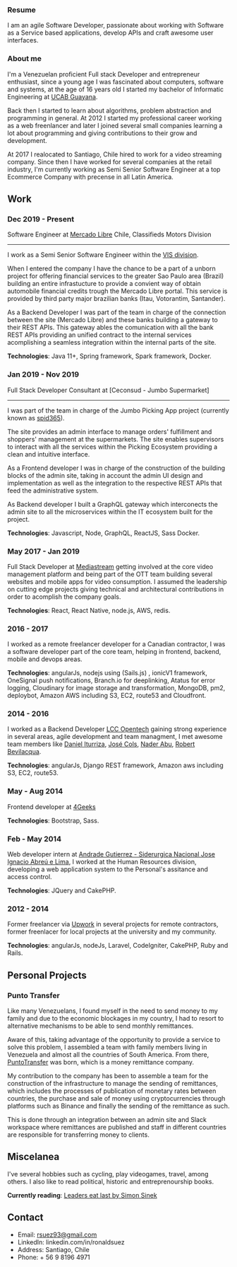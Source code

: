 
### Resume

I am an agile Software Developer, passionate about working with Software as a Service based applications, develop APIs and craft awesome user interfaces.

### About me

I'm a Venezuelan proficient Full stack Developer and entrepreneur enthusiast, since a young age I was fascinated about computers, software and systems, at the age of 16 years old I started my bachelor of Informatic Engineering at [UCAB Guayana](http://guayanaweb.ucab.edu.ve/).

Back then I started to learn about algorithms, problem abstraction and programming in general. At 2012 I started my professional career working as a web freenlancer and later I joined several small companies learning a lot about programming and giving contributions to their grow and development. 

At 2017 I realocated to Santiago, Chile hired to work for a video streaming company. Since then I have worked for several companies at the retail industry, I'm currently working as Semi Senior Software Engineer at a top Ecommerce Company with precense in all Latin America.

## Work

### Dec 2019 - Present

Software Engineer at [Mercado Libre](https://www.mercadolibre.cl/) Chile, Classifieds Motors Division

---
I work as a Semi Senior Software Engineer within the [VIS division](https://www.mercadolibre.cl/institucional/hacemos/vis-mercado-libre). 

When I entered the company I have the chance to be a part of a unborn project for offering financial services to the greater Sao Paulo area (Brazil) building an entire infrastucture to provide a convient way of obtain automobile financial credits trough the Mercado Libre portal. This service is provided by third party major brazilian banks (Itau, Votorantim, Santander).

As a Backend Developer I was part of the team in charge of the connection between the site (Mercado Libre) and these banks building a gateway to their REST APIs. This gateway ables the comunication with all the bank REST APIs providing an unified contract to the internal services acomplishing a seamless integration within the internal parts of the site.

**Technologies**: Java 11+, Spring framework, Spark framework, Docker.

### Jan 2019 - Nov 2019

Full Stack Developer Consultant at [Ceconsud - Jumbo Supermarket]

----

I was part of the team in charge of the Jumbo Picking App project (currently known as [spid365](https://spidchile.cl/)).

The site provides an admin interface to manage orders' fulfillment and shoppers' management at the supermarkets. The site enables supervisors to interact with all the services within the Picking Ecosystem providing a clean and intuitive interface.

As a Frontend developer I was in charge of the construction of the building blocks of the admin site, taking in account the admin UI design and implementation as well as the integration to the respective REST APIs that feed the administrative system.

As Backend developer I built a GraphQL gateway which interconects the admin site to all the microservices within the IT ecosystem built for the project.

**Technologies**: Javascript, Node, GraphQL, ReactJS, Sass Docker.

### May 2017 - Jan 2019

Full Stack Developer at [Mediastream](https://www.mediastre.am/) getting involved at the core video management platform and being part of the OTT team building several websites and mobile apps for video consumption. I assumed the leadership on cutting edge projects giving technical and architectural contributions in order to acomplish the company goals.
 
**Technologies**: React, React Native, node.js, AWS, redis.
 
### 2016 - 2017

I worked as a remote freelancer developer for a Canadian contractor, I was a software developer part of the core team, helping in frontend, backend, mobile and devops areas.

**Technologies**: angularJs, nodejs using (Sails.js) , ionicV1 framework, OneSignal push notifications, Branch.io for deeplinking, Atatus for error logging,  Cloudinary for image storage and transformation, MongoDB, pm2, deploybot, Amazon AWS including S3, EC2, route53 and Cloudfront. 

### 2014 - 2016

I worked as a Backend Developer [LCC Opentech](http://lccopen.tech/) gaining strong experience in several areas, agile development and team managment, I met awesome team members like [Daniel Iturriza](https://github.com/diturriza), [José Cols](https://github.com/josecols), [Nader Abu](https://github.com/naderst), [Robert Bevilacqua](https://github.com/RBevilacqua).

**Technologies**: angularJs, Django REST framework, Amazon aws including S3, EC2, route53. 

### May - Aug 2014

Frontend developer at [4Geeks](https://www.4geeks.co/es/inicio/)

**Technologies**: Bootstrap, Sass.

### Feb - May 2014

Web developer intern at [Andrade Gutierrez - Siderurgica Nacional Jose Ignacio Abreú e Lima](), I worked at the Human Resources division, developing a web application system to the Personal's assitance and access control.

**Technologies**: JQuery and CakePHP. 

### 2012 - 2014

Former freelancer via [Upwork](https://www.upwork.com/freelancers/~01ba4f039661b19550) in several projects for remote contractors, former freenlacer for local projects at the university and my community.

**Technologies**: angularJs, nodeJs, Laravel, CodeIgniter, CakePHP, Ruby and Rails.

## Personal Projects

### Punto Transfer

Like many Venezuelans, I found myself in the need to send money to my family and due to the economic blockages in my country, I had to resort to alternative mechanisms to be able to send monthly remittances.

Aware of this, taking advantage of the opportunity to provide a service to solve this problem, I assembled a team with family members living in Venezuela and almost all the countries of South America. From there, [PuntoTransfer](https://www.instagram.com/punto_transfer/?hl=es) was born, which is a money remittance company.

My contribution to the company has been to assemble a team for the construction of the infrastructure to manage the sending of remittances, which includes the processes of publication of monetary rates between countries, the purchase and sale of money using cryptocurrencies through platforms such as Binance and finally the sending of the remittance as such.

This is done through an integration between an admin site and Slack workspace where remittances are published and staff in different countries are responsible for transferring money to clients.

## Miscelanea

 I've several hobbies such as cycling, play videogames, travel, among others. I also like to read political, historic and entreprenourship books.
 
 **Currently reading**: [Leaders eat last by Simon Sinek](https://www.blinkist.com/en/books/leaders-eat-last-en?utm_source=gsn&utm_medium=paid&utm_campaign=15800894060&utm_content=&utm_term=___c__CjwKCAiArOqOBhBmEiwAsgeLmdoFiJ_zEPPR9OLlzf7EbRSMWIqJmGOGPpSm1Spgel383rxKKzVPExoCoCIQAvD_BwE&gclid=CjwKCAiArOqOBhBmEiwAsgeLmdoFiJ_zEPPR9OLlzf7EbRSMWIqJmGOGPpSm1Spgel383rxKKzVPExoCoCIQAvD_BwE)
  
## Contact
  * Email: rsuez93@gmail.com
  * LinkedIn: linkedin.com/in/ronaldsuez
  * Address: Santiago, Chile
  * Phone: + 56 9 8196  4971
